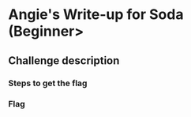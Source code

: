 <h1> Angie's Write-up for Soda (Beginner> </h1>

<h2>Challenge description</h2>
<p></p>

<h3>Steps to get the flag</h3>

<h3>Flag</h3>
